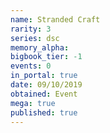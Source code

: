 ```yaml
---
name: Stranded Craft
rarity: 3
series: dsc
memory_alpha:
bigbook_tier: -1
events: 0
in_portal: true
date: 09/10/2019
obtained: Event
mega: true
published: true
---
```



